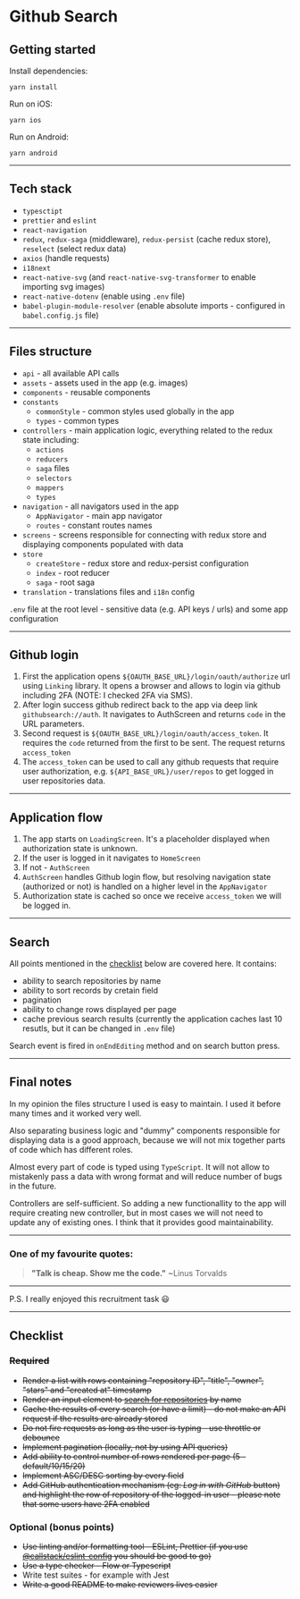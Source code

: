 # Github Search

## Getting started

Install dependencies:

```
yarn install
```

Run on iOS:

```
yarn ios
```

Run on Android:

```
yarn android
```

---

## Tech stack

- `typesctipt`
- `prettier` and `eslint`
- `react-navigation`
- `redux`, `redux-saga` (middleware), `redux-persist` (cache redux store), `reselect` (select redux data)
- `axios` (handle requests)
- `i18next`
- `react-native-svg` (and `react-native-svg-transformer` to enable importing svg images)
- `react-native-dotenv` (enable using `.env` file)
- `babel-plugin-module-resolver` (enable absolute imports - configured in `babel.config.js` file)

---

## Files structure

- `api` - all available API calls
- `assets` - assets used in the app (e.g. images)
- `components` - reusable components
- `constants`
  - `commonStyle` - common styles used globally in the app
  - `types` - common types
- `controllers` - main application logic, everything related to the redux state including:
  - `actions`
  - `reducers`
  - `saga` files
  - `selectors`
  - `mappers`
  - `types`
- `navigation` - all navigators used in the app
  - `AppNavigator` - main app navigator
  - `routes` - constant routes names
- `screens` - screens responsible for connecting with redux store and displaying components populated with data
- `store`
  - `createStore` - redux store and redux-persist configuration
  - `index` - root reducer
  - `saga` - root saga
- `translation` - translations files and `i18n` config

`.env` file at the root level - sensitive data (e.g. API keys / urls) and some app configuration

---

## Github login

1. First the application opens `${OAUTH_BASE_URL}/login/oauth/authorize` url using `Linking` library. It opens a browser and allows to login via github including 2FA (NOTE: I checked 2FA via SMS).
2. After login success github redirect back to the app via deep link `githubsearch://auth`. It navigates to AuthScreen and returns `code` in the URL parameters.
3. Second request is `${OAUTH_BASE_URL}/login/oauth/access_token`. It requires the `code` returned from the first to be sent. The request returns `access_token`
4. The `access_token` can be used to call any github requests that require user authorization, e.g. `${API_BASE_URL}/user/repos` to get logged in user repositories data.

---

## Application flow

1. The app starts on `LoadingScreen`. It's a placeholder displayed when authorization state is unknown.
2. If the user is logged in it navigates to `HomeScreen`
3. If not - `AuthScreen`
4. `AuthScreen` handles Github login flow, but resolving navigation state (authorized or not) is handled on a higher level in the `AppNavigator`
5. Authorization state is cached so once we receive `access_token` we will be logged in.

---

## Search

All points mentioned in the [checklist](#Checklist) below are covered here. It contains:

- ability to search repositories by name
- ability to sort records by cretain field
- pagination
- ability to change rows displayed per page
- cache previous search results (currently the application caches last 10 resutls, but it can be changed in `.env` file)

Search event is fired in `onEndEditing` method and on search button press.

---

## Final notes

In my opinion the files structure I used is easy to maintain. I used it before many times and it worked very well.

Also separating business logic and "dummy" components responsible for displaying data is a good approach, because we will not mix together parts of code which has different roles.

Almost every part of code is typed using `TypeScript`. It will not allow to mistakenly pass a data with wrong format and will reduce number of bugs in the future.

Controllers are self-sufficient. So adding a new functionallity to the app will require creating new controller, but in most cases we will not need to update any of existing ones. I think that it provides good maintainability.

---

### One of my favourite quotes:

> **"Talk is cheap. Show me the code."**
> ~Linus Torvalds

---

P.S. I really enjoyed this recruitment task 😃

---

## Checklist

### ~~Required~~

- ~~Render a list with rows containing "repository ID", "title", "owner", "stars" and "created at" timestamp~~
- ~~Render an input element to [search for repositories](https://developer.github.com/v3/search/) by name~~
- ~~Cache the results of every search (or have a limit) - do not make an API request if the results are already stored~~
- ~~Do not fire requests as long as the user is typing - use throttle or debounce~~
- ~~Implement pagination (locally, not by using API queries)~~
- ~~Add ability to control number of rows rendered per page (5 - default/10/15/20)~~
- ~~Implement ASC/DESC sorting by every field~~
- ~~Add GitHub authentication mechanism (eg: _Log in with GitHub_ button) and highlight the row of repository of the logged-in user - please note that some users have 2FA enabled~~

### Optional (bonus points)

- ~~Use linting and/or formatting tool - ESLint, Prettier (if you use [@callstack/eslint-config](https://github.com/callstack/eslint-config-callstack-io) you should be good to go)~~
- ~~Use a type checker - Flow or Typescript~~
- Write test suites - for example with Jest
- ~~Write a good README to make reviewers lives easier~~
